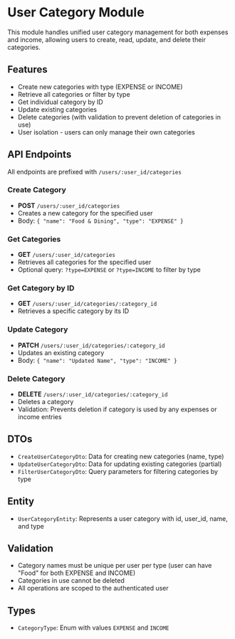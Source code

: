 # User Category Module

This module handles unified user category management for both expenses and income, allowing users to create, read, update, and delete their categories.

## Features

- Create new categories with type (EXPENSE or INCOME)
- Retrieve all categories or filter by type
- Get individual category by ID
- Update existing categories
- Delete categories (with validation to prevent deletion of categories in use)
- User isolation - users can only manage their own categories

## API Endpoints

All endpoints are prefixed with `/users/:user_id/categories`

### Create Category
- **POST** `/users/:user_id/categories`
- Creates a new category for the specified user
- Body: `{ "name": "Food & Dining", "type": "EXPENSE" }`

### Get Categories
- **GET** `/users/:user_id/categories`
- Retrieves all categories for the specified user
- Optional query: `?type=EXPENSE` or `?type=INCOME` to filter by type

### Get Category by ID
- **GET** `/users/:user_id/categories/:category_id`
- Retrieves a specific category by its ID

### Update Category
- **PATCH** `/users/:user_id/categories/:category_id`
- Updates an existing category
- Body: `{ "name": "Updated Name", "type": "INCOME" }`

### Delete Category
- **DELETE** `/users/:user_id/categories/:category_id`
- Deletes a category
- Validation: Prevents deletion if category is used by any expenses or income entries

## DTOs

- `CreateUserCategoryDto`: Data for creating new categories (name, type)
- `UpdateUserCategoryDto`: Data for updating existing categories (partial)
- `FilterUserCategoryDto`: Query parameters for filtering categories by type

## Entity

- `UserCategoryEntity`: Represents a user category with id, user_id, name, and type

## Validation

- Category names must be unique per user per type (user can have "Food" for both EXPENSE and INCOME)
- Categories in use cannot be deleted
- All operations are scoped to the authenticated user

## Types

- `CategoryType`: Enum with values `EXPENSE` and `INCOME`
